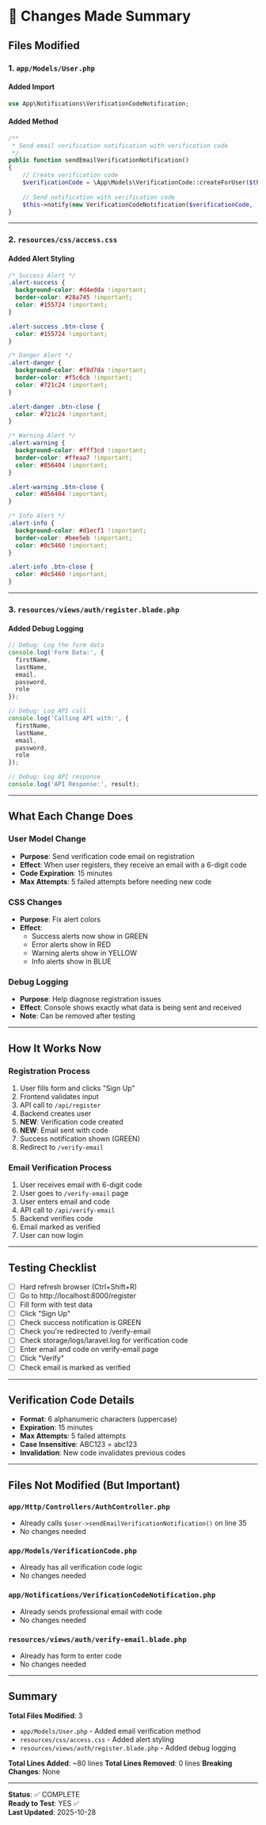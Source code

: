# 📝 Changes Made Summary

## Files Modified

### 1. `app/Models/User.php`

#### Added Import
```php
use App\Notifications\VerificationCodeNotification;
```

#### Added Method
```php
/**
 * Send email verification notification with verification code
 */
public function sendEmailVerificationNotification()
{
    // Create verification code
    $verificationCode = \App\Models\VerificationCode::createForUser($this, 'email', 15);
    
    // Send notification with verification code
    $this->notify(new VerificationCodeNotification($verificationCode, 'email'));
}
```

---

### 2. `resources/css/access.css`

#### Added Alert Styling
```css
/* Success Alert */
.alert-success {
  background-color: #d4edda !important;
  border-color: #28a745 !important;
  color: #155724 !important;
}

.alert-success .btn-close {
  color: #155724 !important;
}

/* Danger Alert */
.alert-danger {
  background-color: #f8d7da !important;
  border-color: #f5c6cb !important;
  color: #721c24 !important;
}

.alert-danger .btn-close {
  color: #721c24 !important;
}

/* Warning Alert */
.alert-warning {
  background-color: #fff3cd !important;
  border-color: #ffeaa7 !important;
  color: #856404 !important;
}

.alert-warning .btn-close {
  color: #856404 !important;
}

/* Info Alert */
.alert-info {
  background-color: #d1ecf1 !important;
  border-color: #bee5eb !important;
  color: #0c5460 !important;
}

.alert-info .btn-close {
  color: #0c5460 !important;
}
```

---

### 3. `resources/views/auth/register.blade.php`

#### Added Debug Logging
```javascript
// Debug: Log the form data
console.log('Form Data:', {
  firstName,
  lastName,
  email,
  password,
  role
});

// Debug: Log API call
console.log('Calling API with:', {
  firstName,
  lastName,
  email,
  password,
  role
});

// Debug: Log API response
console.log('API Response:', result);
```

---

## What Each Change Does

### User Model Change
- **Purpose**: Send verification code email on registration
- **Effect**: When user registers, they receive an email with a 6-digit code
- **Code Expiration**: 15 minutes
- **Max Attempts**: 5 failed attempts before needing new code

### CSS Changes
- **Purpose**: Fix alert colors
- **Effect**: 
  - Success alerts now show in GREEN
  - Error alerts show in RED
  - Warning alerts show in YELLOW
  - Info alerts show in BLUE

### Debug Logging
- **Purpose**: Help diagnose registration issues
- **Effect**: Console shows exactly what data is being sent and received
- **Note**: Can be removed after testing

---

## How It Works Now

### Registration Process
1. User fills form and clicks "Sign Up"
2. Frontend validates input
3. API call to `/api/register`
4. Backend creates user
5. **NEW**: Verification code created
6. **NEW**: Email sent with code
7. Success notification shown (GREEN)
8. Redirect to `/verify-email`

### Email Verification Process
1. User receives email with 6-digit code
2. User goes to `/verify-email` page
3. User enters email and code
4. API call to `/api/verify-email`
5. Backend verifies code
6. Email marked as verified
7. User can now login

---

## Testing Checklist

- [ ] Hard refresh browser (Ctrl+Shift+R)
- [ ] Go to http://localhost:8000/register
- [ ] Fill form with test data
- [ ] Click "Sign Up"
- [ ] Check success notification is GREEN
- [ ] Check you're redirected to /verify-email
- [ ] Check storage/logs/laravel.log for verification code
- [ ] Enter email and code on verify-email page
- [ ] Click "Verify"
- [ ] Check email is marked as verified

---

## Verification Code Details

- **Format**: 6 alphanumeric characters (uppercase)
- **Expiration**: 15 minutes
- **Max Attempts**: 5 failed attempts
- **Case Insensitive**: ABC123 = abc123
- **Invalidation**: New code invalidates previous codes

---

## Files Not Modified (But Important)

### `app/Http/Controllers/AuthController.php`
- Already calls `$user->sendEmailVerificationNotification()` on line 35
- No changes needed

### `app/Models/VerificationCode.php`
- Already has all verification code logic
- No changes needed

### `app/Notifications/VerificationCodeNotification.php`
- Already sends professional email with code
- No changes needed

### `resources/views/auth/verify-email.blade.php`
- Already has form to enter code
- No changes needed

---

## Summary

**Total Files Modified**: 3
- `app/Models/User.php` - Added email verification method
- `resources/css/access.css` - Added alert styling
- `resources/views/auth/register.blade.php` - Added debug logging

**Total Lines Added**: ~80 lines
**Total Lines Removed**: 0 lines
**Breaking Changes**: None

---

**Status**: ✅ COMPLETE  
**Ready to Test**: YES ✅  
**Last Updated**: 2025-10-28

